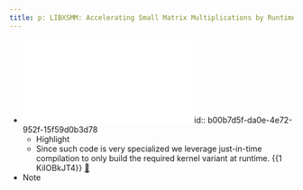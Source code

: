 ```yaml
---
title: p: LIBXSMM: Accelerating Small Matrix Multiplications by Runtime Code Generation
---
```

- ![](../assets/v4a1xFO3QV.pdf)
id:: b00b7d5f-da0e-4e72-952f-15f59d0b3d78
	 - Highlight
	 - Since such code is very specialized we leverage just-in-time compilation to  only  build  the  required  kernel  variant  at  runtime.   {{1  KiIOBkJT4}} [📑](((b00b7d5f-da0e-4e72-952f-15f59d0b3d78)))
- Note